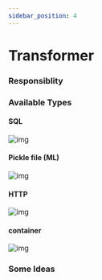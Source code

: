 ```yaml
---
sidebar_position: 4
---
```


# Transformer

### Responsiblity

### Available Types
#### SQL
![img](../static/img/sql-transformer.png)
#### Pickle file (ML)
![img](../static/img/ml-transformer.png)
#### HTTP
![img](../static/img/http-transformer.png)
#### container
![img](../static/img/container-transformer.png)

### Some Ideas
